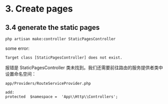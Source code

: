 
# 3. Create pages
## 3.4 generate the static pages
```
php artisan make:controller StaticPagesController
```

some error:
```
Target class [StaticPagesController] does not exist.
```
报错是 StaticPagesController 类未找到。我们还需要前往路由的服务提供者类中设置命名空间：
```
app/Providers/RouteServiceProvider.php

add:
protected  $namespace =  'App\\Http\\Controllers'; 
```